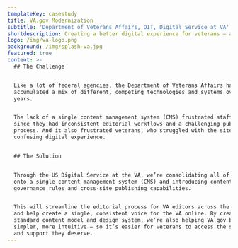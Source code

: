 ```yaml
---
templateKey: casestudy
title: VA.gov Modernization
subtitle: 'Department of Veterans Affairs, OIT, Digital Service at VA'
shortdescription: Creating a better digital experience for veterans — and VA staff
logo: /img/va-logo.png
background: /img/splash-va.jpg
featured: true
content: >-
  ## The Challenge


  Like a lot of federal agencies, the Department of Veterans Affairs had
  accumulated a mix of different, competing technologies and systems over the
  years. 


  The lack of a single content management system (CMS) frustrated staff members,
  since they had inconsistent editorial workflows and a challenging publication
  process. And it also frustrated veterans, who struggled with the site’s
  confusing digital experience.


  ## The Solution


  Through the US Digital Service at the VA, we’re consolidating all of VA.gov
  onto a single content management system (CMS) and introducing content
  governance rules and cross-site publishing capabilities. 


  This will streamline the editorial process for VA editors across the country
  and help create a single, consistent voice for the VA online. By creating a
  standard content model and design system, we’re also helping VA.gov become a
  simpler, more intuitive — so it’s easier for veterans to access the services
  and support they deserve.
---
```


